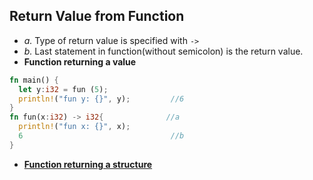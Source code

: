## Return Value from Function
- *a.* Type of return value is specified with `->`
- *b.* Last statement in function(without semicolon) is the return value.
- **Function returning a value**
```rust
fn main() {
  let y:i32 = fun (5);
  println!("fun y: {}", y);         //6
}
fn fun(x:i32) -> i32{              //a 
  println!("fun x: {}", x);
  6                                 //b
}
```
- **[Function returning a structure](Function_Returning_struct)**

